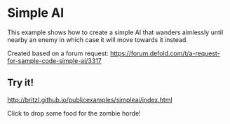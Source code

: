 # Simple AI
This example shows how to create a simple AI that wanders aimlessly until nearby an enemy in which case it will move towards it instead.

Created based on a forum request: https://forum.defold.com/t/a-request-for-sample-code-simple-ai/3317

## Try it!
http://britzl.github.io/publicexamples/simpleai/index.html

Click to drop some food for the zombie horde!


